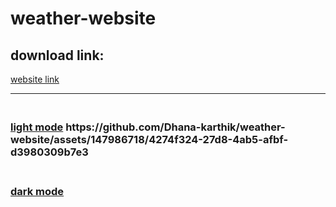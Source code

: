 # weather-website

<h2> download link:</h2>
<a href="https://655f57b99cde310a91a65e31--tubular-pika-3e6c43.netlify.app/">website link</a>
<br><hr>
<h3>
<br>
<a href="https://github.com/Dhana-karthik/weather-website/assets/147986718/4274f324-27d8-4ab5-afbf-d3980309b7e3">light mode</a>
  https://github.com/Dhana-karthik/weather-website/assets/147986718/4274f324-27d8-4ab5-afbf-d3980309b7e3
  <br>
  </h3>
<h3>
  <br>
<a href="https://github.com/Dhana-karthik/weather-website/assets/147986718/f9a565f3-066a-424b-869b-5ea05a5088d3">dark mode</a></h3>
